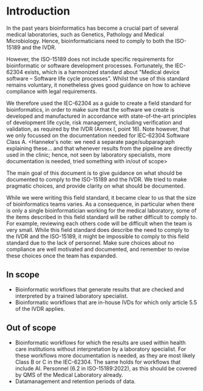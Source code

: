 # Introduction

In the past years bioinformatics has become a crucial part of several medical laboratories, such as Genetics, Pathology and Medical Microbiology. Hence, bioinformaticians need to comply to both the ISO-15189 and the IVDR.

However, the ISO-15189 does not include specific requirements for bioinformatic or software development processes.
Fortunately, the IEC-62304 exists, which is a harmonized standard about "Medical device software – Software life cycle processes".
Whilst the use of this standard remains voluntary, it nonetheless gives good guidance on how to achieve compliance with legal requirements.

We therefore used the IEC-62304 as a guide to create a field standard for bioinformatics, in order to make sure that the software we create is developed and manufactured in accordance with state-of-the-art principles of development life cycle, risk management, including verification and validation, as required by the IVDR (Annex I, point 16). Note however, that we only focussed on the documentation needed for IEC-62304 Software Class A. <Hanneke's note: we need a separate page/subparagraph explaining these... and that whenever results from the pipeline are directly used in the clinic; hence, not seen by laboratory specialists, more documentation is needed, tried something with in/out of scope>

The main goal of this document is to give guidance on what should be documented to comply to the ISO-15189 and the IVDR. We tried to make pragmatic choices, and provide clarity on what should be documented.

While we were writing this field standard, it became clear to us that the size of bioinformatics teams varies. As a consequence, in particular when there is only a single bioinformatician working for the medical laboratory, some of the items described in this field standard will be rather difficult to comply to. For example, reviewing each others code will be difficult when the team is very small. While this field standard does describe the need to comply to the IVDR and the ISO-15189, it might be impossible to comply to this field standard due to the lack of personnel. Make sure choices about no compliance are well motivated and documented, and remember to revise these choices once the team has expanded.

## In scope

-   Bioinformatic workflows that generate results that are checked and interpreted by a trained laboratory specialist.
-   Bioinformatic workflows that are in-house IVDs for which only article 5.5 of the IVDR applies.

## Out of scope

-   Bioinformatic workflows for which the results are used within health care institutions without interpretation by a laboratory specialist. For these workflows more documentation is needed, as they are most likely Class B or C in the IEC-62304. The same holds for workflows that include AI. Personnel (6.2 in ISO-15189:2022), as this should be covered by QMS of the Medical Laboratory already.
-   Datamanagement and retention periods of data.
